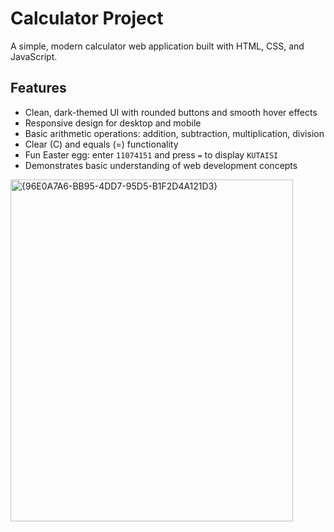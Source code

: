 # Calculator Project
A simple, modern calculator web application built with HTML, CSS, and JavaScript.

## Features
- Clean, dark-themed UI with rounded buttons and smooth hover effects
- Responsive design for desktop and mobile
- Basic arithmetic operations: addition, subtraction, multiplication, division
- Clear (C) and equals (=) functionality
- Fun Easter egg: enter `11074151` and press `=` to display `KUTAISI`
- Demonstrates basic understanding of web development concepts

<img width="452" height="547" alt="{96E0A7A6-BB95-4DD7-95D5-B1F2D4A121D3}" src="https://github.com/user-attachments/assets/7bad0160-8295-4979-ac5b-b1f68db2a582" />
